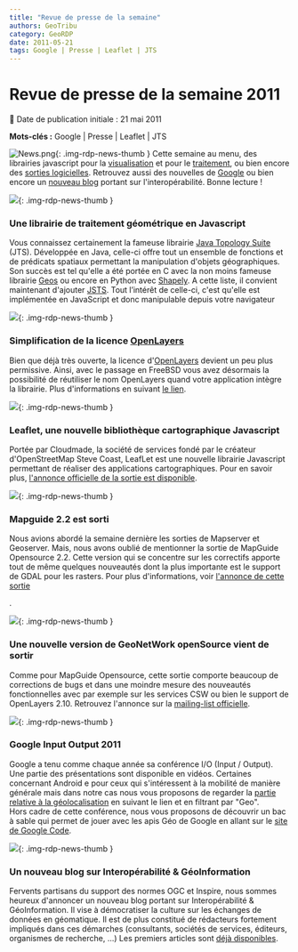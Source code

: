 ```yaml
---
title: "Revue de presse de la semaine"
authors: GeoTribu
category: GeoRDP
date: 2011-05-21
tags: Google | Presse | Leaflet | JTS
---
```


# Revue de presse de la semaine 2011


:calendar: Date de publication initiale : 21 mai 2011

**Mots-clés :** Google | Presse | Leaflet | JTS


![News.png](https://cdn.geotribu.fr/images/internal/icons-rdp-news/news.png){: .img-rdp-news-thumb }
 Cette semaine au menu, des librairies javascript pour la [visualisation](#visu) et pour le [traitement](#traitement), ou bien encore des [sorties logicielles](#mapguide). Retrouvez aussi des nouvelles de [Google](#google) ou bien encore un [nouveau blog](#interop) portant sur l'interopérabilité. Bonne lecture !




 ![](https://cdn.geotribu.fr/images/internal/icons-rdp-news/world.png){: .img-rdp-news-thumb }

### Une librairie de traitement géométrique en Javascript

 Vous connaissez certainement la fameuse librairie [Java Topology Suite](http://www.vividsolutions.com/jts/jtshome.htm) (JTS). Développée en Java, celle-ci offre tout un ensemble de fonctions et de prédicats spatiaux permettant la manipulation d'objets géographiques. Son succès est tel qu'elle a été portée en C avec la non moins fameuse librairie [Geos](http://trac.osgeo.org/geos/) ou encore en Python avec [Shapely](http://trac.gispython.org/lab/wiki/Shapely). A cette liste, il convient maintenant d'ajouter [JSTS](https://github.com/bjornharrtell/jsts). Tout l’intérêt de celle-ci, c'est qu'elle est implémentée en JavaScript et donc manipulable depuis votre navigateur




 ![](https://cdn.geotribu.fr/img/logos-icones/logiciels_librairies/OL3.png){: .img-rdp-news-thumb }

### Simplification de la licence [OpenLayers](http://openlayers.org/)

 Bien que déjà très ouverte, la licence d'[OpenLayers](http://openlayers.org/) devient un peu plus permissive. Ainsi, avec le passage en FreeBSD vous avez désormais la possibilité de réutiliser le nom OpenLayers quand votre application intègre la librairie. Plus d'informations en suivant [le lien](http://openlayers.org/blog/2011/05/17/simplified-license/).




 ![](http://www.geotribu.net/sites/default/files/Tuto/img/Blog/logo_leaflet.png){: .img-rdp-news-thumb }

### Leaflet, une nouvelle bibliothèque cartographique Javascript

 Portée par Cloudmade, la société de services fondé par le créateur d'OpenStreetMap Steve Coast, LeafLet est une nouvelle librairie Javascript permettant de réaliser des applications cartographiques. Pour en savoir plus, [l'annonce officielle de la sortie est disponible](http://blog.cloudmade.com/2011/05/13/announcing-leaflet-a-modern-open-source-javascript-library-for-interactive-maps/).




 ![](https://cdn.geotribu.fr/images/internal/icons-rdp-news/world.png){: .img-rdp-news-thumb }

### Mapguide 2.2 est sorti

 Nous avions abordé la semaine dernière les sorties de Mapserver et Geoserver. Mais, nous avons oublié de mentionner la sortie de MapGuide Opensource 2.2. Cette version qui se concentre sur les correctifs apporte tout de même quelques nouveautés dont la plus importante est le support de GDAL pour les rasters. Pour plus d'informations, voir [l'annonce de cette sortie](http://mapguide.osgeo.org/node/144)

 .  


 ![](http://www.geotribu.net/sites/default/files/Tuto/img/Blog/divers/geonetwork-logo.png){: .img-rdp-news-thumb }

### Une nouvelle version de GeoNetWork openSource vient de sortir

 Comme pour MapGuide Opensource, cette sortie comporte beaucoup de corrections de bugs et dans une moindre mesure des nouveautés fonctionnelles avec par exemple sur les services CSW ou bien le support de OpenLayers 2.10. Retrouvez l'annonce sur la [mailing-list officielle](http://osgeo-org.1803224.n2.nabble.com/GeoNetwork-opensource-v2-6-4-released-td6375367.html).




 ![](http://www.geotribu.net/sites/default/files/Tuto/img/Blog/divers/google_io_2011_logo.png){: .img-rdp-news-thumb }

### Google Input Output 2011

 Google a tenu comme chaque année sa conférence I/O (Input / Output). Une partie des présentations sont disponible en vidéos. Certaines concernant Android e pour ceux qui s'intéressent à la mobilité de manière générale mais dans notre cas nous vous proposons de regarder la [partie relative à la géolocalisation](http://www.google.com/events/io/2011/sessions.html) en suivant le lien et en filtrant par "Geo".  
 Hors cadre de cette conférence, nous vous proposons de découvrir un bac à sable qui permet de jouer avec les apis Géo de Google en allant sur le [site de Google Code](http://code.google.com/apis/ajax/playground/?type=visualization#geo_chart).




 ![](https://cdn.geotribu.fr/images/internal/icons-rdp-news/world.png){: .img-rdp-news-thumb }

### Un nouveau blog sur Interopérabilité & GéoInformation

 Fervents partisans du support des normes OGC et Inspire, nous sommes heureux d'annoncer un nouveau blog portant sur Interopérabilité & GéoInformation. Il vise à démocratiser la culture sur les échanges de données en géomatique. Il est de plus constitué de rédacteurs fortement impliqués dans ces démarches (consultants, sociétés de services, éditeurs, organismes de recherche, ...) Les premiers articles sont [déjà disponibles](http://georezo.net/blog/geointerop/).

